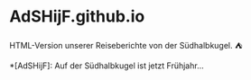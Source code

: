 # AdSHijF.github.io

HTML-Version unserer Reiseberichte von der Südhalbkugel. :tent:

*[AdSHijF]: Auf der Südhalbkugel ist jetzt Frühjahr...
